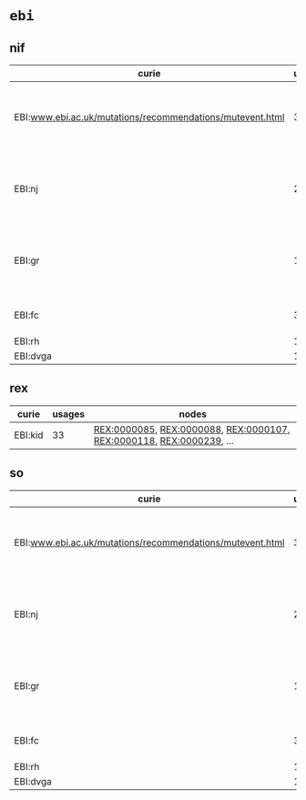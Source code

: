 # `ebi`

## nif

| curie                                                     |   usages | nodes                                                                                                                                                                                                                                                                                            |
|-----------------------------------------------------------|----------|--------------------------------------------------------------------------------------------------------------------------------------------------------------------------------------------------------------------------------------------------------------------------------------------------|
| EBI:www.ebi.ac.uk/mutations/recommendations/mutevent.html |       39 | [SO:0001569](http://purl.obolibrary.org/obo/SO_0001569), [SO:0001573](http://purl.obolibrary.org/obo/SO_0001573), [SO:1000005](http://purl.obolibrary.org/obo/SO_1000005), [SO:1000009](http://purl.obolibrary.org/obo/SO_1000009), [SO:1000012](http://purl.obolibrary.org/obo/SO_1000012), ... |
| EBI:nj                                                    |       21 | [SO:0001935](http://purl.obolibrary.org/obo/SO_0001935), [SO:0001936](http://purl.obolibrary.org/obo/SO_0001936), [SO:0001937](http://purl.obolibrary.org/obo/SO_0001937), [SO:0001938](http://purl.obolibrary.org/obo/SO_0001938), [SO:0001939](http://purl.obolibrary.org/obo/SO_0001939), ... |
| EBI:gr                                                    |       10 | [SO:0001583](http://purl.obolibrary.org/obo/SO_0001583), [SO:0001787](http://purl.obolibrary.org/obo/SO_0001787), [SO:0001818](http://purl.obolibrary.org/obo/SO_0001818), [SO:0001821](http://purl.obolibrary.org/obo/SO_0001821), [SO:0001822](http://purl.obolibrary.org/obo/SO_0001822), ... |
| EBI:fc                                                    |        3 | [SO:0001782](http://purl.obolibrary.org/obo/SO_0001782), [SO:0001792](http://purl.obolibrary.org/obo/SO_0001792), [SO:0001878](http://purl.obolibrary.org/obo/SO_0001878)                                                                                                                        |
| EBI:rh                                                    |        1 | [SO:0001408](http://purl.obolibrary.org/obo/SO_0001408)                                                                                                                                                                                                                                          |
| EBI:dvga                                                  |        1 | [SO:0001837](http://purl.obolibrary.org/obo/SO_0001837)                                                                                                                                                                                                                                          |

## rex

| curie   |   usages | nodes                                                                                                                                                                                                                                                                                                      |
|---------|----------|------------------------------------------------------------------------------------------------------------------------------------------------------------------------------------------------------------------------------------------------------------------------------------------------------------|
| EBI:kid |       33 | [REX:0000085](http://purl.obolibrary.org/obo/REX_0000085), [REX:0000088](http://purl.obolibrary.org/obo/REX_0000088), [REX:0000107](http://purl.obolibrary.org/obo/REX_0000107), [REX:0000118](http://purl.obolibrary.org/obo/REX_0000118), [REX:0000239](http://purl.obolibrary.org/obo/REX_0000239), ... |

## so

| curie                                                     |   usages | nodes                                                                                                                                                                                                                                                                                            |
|-----------------------------------------------------------|----------|--------------------------------------------------------------------------------------------------------------------------------------------------------------------------------------------------------------------------------------------------------------------------------------------------|
| EBI:www.ebi.ac.uk/mutations/recommendations/mutevent.html |       39 | [SO:0001569](http://purl.obolibrary.org/obo/SO_0001569), [SO:0001573](http://purl.obolibrary.org/obo/SO_0001573), [SO:1000005](http://purl.obolibrary.org/obo/SO_1000005), [SO:1000009](http://purl.obolibrary.org/obo/SO_1000009), [SO:1000012](http://purl.obolibrary.org/obo/SO_1000012), ... |
| EBI:nj                                                    |       21 | [SO:0001935](http://purl.obolibrary.org/obo/SO_0001935), [SO:0001936](http://purl.obolibrary.org/obo/SO_0001936), [SO:0001937](http://purl.obolibrary.org/obo/SO_0001937), [SO:0001938](http://purl.obolibrary.org/obo/SO_0001938), [SO:0001939](http://purl.obolibrary.org/obo/SO_0001939), ... |
| EBI:gr                                                    |       10 | [SO:0001583](http://purl.obolibrary.org/obo/SO_0001583), [SO:0001787](http://purl.obolibrary.org/obo/SO_0001787), [SO:0001818](http://purl.obolibrary.org/obo/SO_0001818), [SO:0001821](http://purl.obolibrary.org/obo/SO_0001821), [SO:0001822](http://purl.obolibrary.org/obo/SO_0001822), ... |
| EBI:fc                                                    |        3 | [SO:0001782](http://purl.obolibrary.org/obo/SO_0001782), [SO:0001792](http://purl.obolibrary.org/obo/SO_0001792), [SO:0001878](http://purl.obolibrary.org/obo/SO_0001878)                                                                                                                        |
| EBI:rh                                                    |        1 | [SO:0001408](http://purl.obolibrary.org/obo/SO_0001408)                                                                                                                                                                                                                                          |
| EBI:dvga                                                  |        1 | [SO:0001837](http://purl.obolibrary.org/obo/SO_0001837)                                                                                                                                                                                                                                          |

